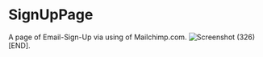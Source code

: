 # SignUpPage
A page of Email-Sign-Up via using of Mailchimp.com.
![Screenshot (326)](https://user-images.githubusercontent.com/91122689/186971595-f258abdc-fb8f-4c3c-bfdc-a751930695ce.png)
[END].
